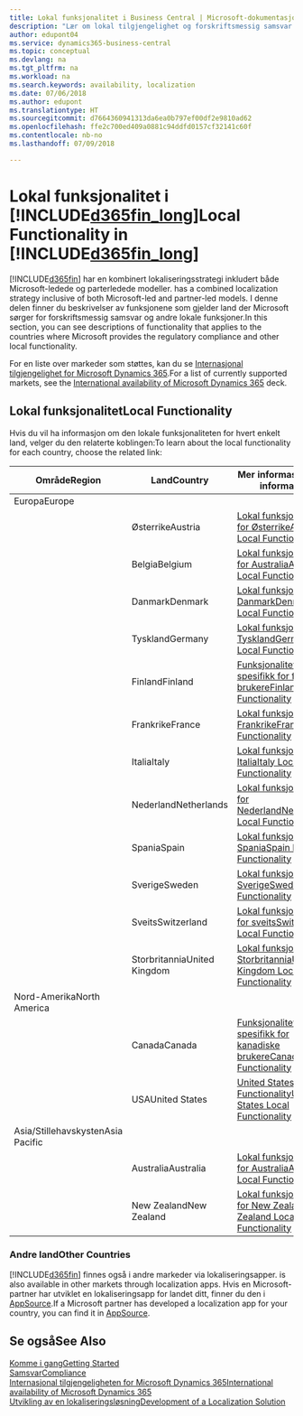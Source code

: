 ```yaml
---
title: Lokal funksjonalitet i Business Central | Microsoft-dokumentasjon
description: "Lær om lokal tilgjengelighet og forskriftsmessig samsvar for Dynamics 365 Business Central."
author: edupont04
ms.service: dynamics365-business-central
ms.topic: conceptual
ms.devlang: na
ms.tgt_pltfrm: na
ms.workload: na
ms.search.keywords: availability, localization
ms.date: 07/06/2018
ms.author: edupont
ms.translationtype: HT
ms.sourcegitcommit: d7664360941313da6ea0b797ef00df2e9810ad62
ms.openlocfilehash: ffe2c700ed409a0881c94ddfd0157cf32141c60f
ms.contentlocale: nb-no
ms.lasthandoff: 07/09/2018

---
```

# <a name="local-functionality-in-included365finlongincludesd365finlongmdmd"></a><span data-ttu-id="33c40-103">Lokal funksjonalitet i [!INCLUDE[d365fin_long](includes/d365fin_long_md.md)]</span><span class="sxs-lookup"><span data-stu-id="33c40-103">Local Functionality in [!INCLUDE[d365fin_long](includes/d365fin_long_md.md)]</span></span>
[!INCLUDE[d365fin](includes/d365fin_md.md)]<span data-ttu-id="33c40-104"> har en kombinert lokaliseringsstrategi inkludert både Microsoft-ledede og parterledede modeller.</span><span class="sxs-lookup"><span data-stu-id="33c40-104"> has a combined localization strategy inclusive of both Microsoft-led and partner-led models.</span></span> <span data-ttu-id="33c40-105">I denne delen finner du beskrivelser av funksjonene som gjelder land der Microsoft sørger for forskriftsmessig samsvar og andre lokale funksjoner.</span><span class="sxs-lookup"><span data-stu-id="33c40-105">In this section, you can see descriptions of functionality that applies to the countries where Microsoft provides the regulatory compliance and other local functionality.</span></span>  

<span data-ttu-id="33c40-106">For en liste over markeder som støttes, kan du se [Internasjonal tilgjengelighet for Microsoft Dynamics 365](https://docs.microsoft.com/en-us/dynamics365/get-started/availability).</span><span class="sxs-lookup"><span data-stu-id="33c40-106">For a list of currently supported markets, see the [International availability of Microsoft Dynamics 365](https://docs.microsoft.com/en-us/dynamics365/get-started/availability) deck.</span></span>  

## <a name="local-functionality"></a><span data-ttu-id="33c40-107">Lokal funksjonalitet</span><span class="sxs-lookup"><span data-stu-id="33c40-107">Local Functionality</span></span>
<span data-ttu-id="33c40-108">Hvis du vil ha informasjon om den lokale funksjonaliteten for hvert enkelt land, velger du den relaterte koblingen:</span><span class="sxs-lookup"><span data-stu-id="33c40-108">To learn about the local functionality for each country, choose the related link:</span></span>

| <span data-ttu-id="33c40-109">Område</span><span class="sxs-lookup"><span data-stu-id="33c40-109">Region</span></span> | <span data-ttu-id="33c40-110">Land</span><span class="sxs-lookup"><span data-stu-id="33c40-110">Country</span></span> | <span data-ttu-id="33c40-111">Mer informasjon</span><span class="sxs-lookup"><span data-stu-id="33c40-111">More information</span></span> |
| --- | --- |--- |
| <span data-ttu-id="33c40-112">Europa</span><span class="sxs-lookup"><span data-stu-id="33c40-112">Europe</span></span> |  | |
|        | <span data-ttu-id="33c40-113">Østerrike</span><span class="sxs-lookup"><span data-stu-id="33c40-113">Austria</span></span> | [<span data-ttu-id="33c40-114">Lokal funksjonalitet for Østerrike</span><span class="sxs-lookup"><span data-stu-id="33c40-114">Austria Local Functionality</span></span>](localfunctionality/austria/austria-local-functionality.md) |
|        | <span data-ttu-id="33c40-115">Belgia</span><span class="sxs-lookup"><span data-stu-id="33c40-115">Belgium</span></span> |  [<span data-ttu-id="33c40-116">Lokal funksjonalitet for Australia</span><span class="sxs-lookup"><span data-stu-id="33c40-116">Australia Local Functionality</span></span>](localfunctionality/belgium/belgium-local-functionality.md) |
|        | <span data-ttu-id="33c40-117">Danmark</span><span class="sxs-lookup"><span data-stu-id="33c40-117">Denmark</span></span> | [<span data-ttu-id="33c40-118">Lokal funksjonalitet, Danmark</span><span class="sxs-lookup"><span data-stu-id="33c40-118">Denmark Local Functionality</span></span>](localfunctionality/denmark/denmark-local-functionality.md) |
|        | <span data-ttu-id="33c40-119">Tyskland</span><span class="sxs-lookup"><span data-stu-id="33c40-119">Germany</span></span> | [<span data-ttu-id="33c40-120">Lokal funksjonalitet, Tyskland</span><span class="sxs-lookup"><span data-stu-id="33c40-120">Germany Local Functionality</span></span>](localfunctionality/germany/germany-local-functionality.md) |
|        | <span data-ttu-id="33c40-121">Finland</span><span class="sxs-lookup"><span data-stu-id="33c40-121">Finland</span></span> | [<span data-ttu-id="33c40-122">Funksjonalitet som er spesifikk for finske brukere</span><span class="sxs-lookup"><span data-stu-id="33c40-122">Finland Local Functionality</span></span>](localfunctionality/finland/finland-local-functionality.md) |
|        | <span data-ttu-id="33c40-123">Frankrike</span><span class="sxs-lookup"><span data-stu-id="33c40-123">France</span></span> | [<span data-ttu-id="33c40-124">Lokal funksjonalitet, Frankrike</span><span class="sxs-lookup"><span data-stu-id="33c40-124">France Local Functionality</span></span>](localfunctionality/france/france-local-functionality.md) |
|        | <span data-ttu-id="33c40-125">Italia</span><span class="sxs-lookup"><span data-stu-id="33c40-125">Italy</span></span> | [<span data-ttu-id="33c40-126">Lokal funksjonalitet, Italia</span><span class="sxs-lookup"><span data-stu-id="33c40-126">Italy Local Functionality</span></span>](localfunctionality/italy/italy-local-functionality.md) |
|        | <span data-ttu-id="33c40-127">Nederland</span><span class="sxs-lookup"><span data-stu-id="33c40-127">Netherlands</span></span> | [<span data-ttu-id="33c40-128">Lokal funksjonalitet for Nederland</span><span class="sxs-lookup"><span data-stu-id="33c40-128">Netherlands Local Functionality</span></span>](localfunctionality/netherlands/netherlands-local-functionality.md) |
|        | <span data-ttu-id="33c40-129">Spania</span><span class="sxs-lookup"><span data-stu-id="33c40-129">Spain</span></span> | [<span data-ttu-id="33c40-130">Lokal funksjonalitet, Spania</span><span class="sxs-lookup"><span data-stu-id="33c40-130">Spain Local Functionality</span></span>](localfunctionality/spain/spain-local-functionality.md) |
|        | <span data-ttu-id="33c40-131">Sverige</span><span class="sxs-lookup"><span data-stu-id="33c40-131">Sweden</span></span> | [<span data-ttu-id="33c40-132">Lokal funksjonalitet, Sverige</span><span class="sxs-lookup"><span data-stu-id="33c40-132">Sweden Local Functionality</span></span>](localfunctionality/sweden/sweden-local-functionality.md) |
|        | <span data-ttu-id="33c40-133">Sveits</span><span class="sxs-lookup"><span data-stu-id="33c40-133">Switzerland</span></span> | [<span data-ttu-id="33c40-134">Lokal funksjonalitet for sveits</span><span class="sxs-lookup"><span data-stu-id="33c40-134">Switzerland Local Functionality</span></span>](localfunctionality/switzerland/switzerland-local-functionality.md) |
|        | <span data-ttu-id="33c40-135">Storbritannia</span><span class="sxs-lookup"><span data-stu-id="33c40-135">United Kingdom</span></span> | [<span data-ttu-id="33c40-136">Lokal funksjonalitet, Storbritannia</span><span class="sxs-lookup"><span data-stu-id="33c40-136">United Kingdom Local Functionality</span></span>](localfunctionality/unitedkingdom/united-kingdom-local-functionality.md) |
| <span data-ttu-id="33c40-137">Nord-Amerika</span><span class="sxs-lookup"><span data-stu-id="33c40-137">North America</span></span> |       |  |
|               | <span data-ttu-id="33c40-138">Canada</span><span class="sxs-lookup"><span data-stu-id="33c40-138">Canada</span></span>|[<span data-ttu-id="33c40-139">Funksjonalitet som er spesifikk for kanadiske brukere</span><span class="sxs-lookup"><span data-stu-id="33c40-139">Canada Local Functionality</span></span>](localfunctionality/canada/canada-local-functionality.md) |
|               | <span data-ttu-id="33c40-140">USA</span><span class="sxs-lookup"><span data-stu-id="33c40-140">United States</span></span>|[<span data-ttu-id="33c40-141">United States Local Functionality</span><span class="sxs-lookup"><span data-stu-id="33c40-141">United States Local Functionality</span></span>](localfunctionality/unitedstates/united-states-local-functionality.md) |
| <span data-ttu-id="33c40-142">Asia/Stillehavskysten</span><span class="sxs-lookup"><span data-stu-id="33c40-142">Asia Pacific</span></span> |       |  |
|        | <span data-ttu-id="33c40-143">Australia</span><span class="sxs-lookup"><span data-stu-id="33c40-143">Australia</span></span> | [<span data-ttu-id="33c40-144">Lokal funksjonalitet for Australia</span><span class="sxs-lookup"><span data-stu-id="33c40-144">Australia Local Functionality</span></span>](localfunctionality/australia/australia-local-functionality.md) |
|        | <span data-ttu-id="33c40-145">New Zealand</span><span class="sxs-lookup"><span data-stu-id="33c40-145">New Zealand</span></span> | [<span data-ttu-id="33c40-146">Lokal funksjonalitet for New Zealand</span><span class="sxs-lookup"><span data-stu-id="33c40-146">New Zealand Local Functionality</span></span>](localfunctionality/newzealand/new-zealand-local-functionality.md) |

### <a name="other-countries"></a><span data-ttu-id="33c40-147">Andre land</span><span class="sxs-lookup"><span data-stu-id="33c40-147">Other Countries</span></span>
[!INCLUDE[d365fin](includes/d365fin_md.md)]<span data-ttu-id="33c40-148"> finnes også i andre markeder via lokaliseringsapper.</span><span class="sxs-lookup"><span data-stu-id="33c40-148"> is also available in other markets through localization apps.</span></span> <span data-ttu-id="33c40-149">Hvis en Microsoft-partner har utviklet en lokaliseringsapp for landet ditt, finner du den i [AppSource](https://appsource.microsoft.com/en-us/product/dynamics-365-business-central/).</span><span class="sxs-lookup"><span data-stu-id="33c40-149">If a Microsoft partner has developed a localization app for your country, you can find it in [AppSource](https://appsource.microsoft.com/en-us/product/dynamics-365-business-central/).</span></span>

## <a name="see-also"></a><span data-ttu-id="33c40-150">Se også</span><span class="sxs-lookup"><span data-stu-id="33c40-150">See Also</span></span>
[<span data-ttu-id="33c40-151">Komme i gang</span><span class="sxs-lookup"><span data-stu-id="33c40-151">Getting Started</span></span>](product-get-started.md)  
[<span data-ttu-id="33c40-152">Samsvar</span><span class="sxs-lookup"><span data-stu-id="33c40-152">Compliance</span></span>](compliance/compliance-overview.md)  
[<span data-ttu-id="33c40-153">Internasjonal tilgjengeligheten for Microsoft Dynamics 365</span><span class="sxs-lookup"><span data-stu-id="33c40-153">International availability of Microsoft Dynamics 365</span></span>](https://docs.microsoft.com/en-us/dynamics365/get-started/availability)  
[<span data-ttu-id="33c40-154">Utvikling av en lokaliseringsløsning</span><span class="sxs-lookup"><span data-stu-id="33c40-154">Development of a Localization Solution</span></span>](/dynamics365/business-central/dev-itpro/developer/readiness/readiness-develop-localization)  

